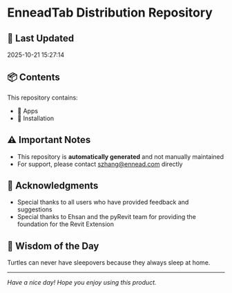# EnneadTab Distribution Repository

## 📅 Last Updated
2025-10-21 15:27:14



## 📦 Contents
This repository contains:
- 📂 Apps
- 📂 Installation

## ⚠️ Important Notes
- This repository is **automatically generated** and not manually maintained
- For support, please contact szhang@ennead.com directly

## 🙏 Acknowledgments
- Special thanks to all users who have provided feedback and suggestions
- Special thanks to Ehsan and the pyRevit team for providing the foundation for the Revit Extension

## 💭 Wisdom of the Day
Turtles can never have sleepovers because they always sleep at home.

---
*Have a nice day! Hope you enjoy using this product.*
